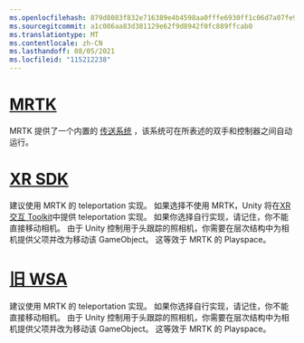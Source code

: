 ```yaml
---
ms.openlocfilehash: 879d8083f832e716389e4b4598aa0fffe6930ff1c06d7a07fe9e4dacc98e7937
ms.sourcegitcommit: a1c086aa83d381129e62f9d8942f0fc889ffcab0
ms.translationtype: MT
ms.contentlocale: zh-CN
ms.lasthandoff: 08/05/2021
ms.locfileid: "115212238"
---
```

# <a name="mrtk"></a>[MRTK](#tab/mrtk)
<!-- NEVER CHANGE THE ABOVE LINE! -->

MRTK 提供了一个内置的 [传送系统](/windows/mixed-reality/mrtk-unity/features/teleport-system/teleport-system) ，该系统可在所表述的双手和控制器之间自动运行。

# <a name="xr-sdk"></a>[XR SDK](#tab/xr)
<!-- NEVER CHANGE THE ABOVE LINE! -->

建议使用 MRTK 的 teleportation 实现。
如果选择不使用 MRTK，Unity 将在[XR 交互 Toolkit](https://docs.unity3d.com/Packages/com.unity.xr.interaction.toolkit@1.0/manual/locomotion.html)中提供 teleportation 实现。
如果你选择自行实现，请记住，你不能直接移动相机。 由于 Unity 控制用于头跟踪的照相机，你需要在层次结构中为相机提供父项并改为移动该 GameObject。 这等效于 MRTK 的 Playspace。

# <a name="legacy-wsa"></a>[旧 WSA](#tab/wsa)
<!-- NEVER CHANGE THE ABOVE LINE! -->

建议使用 MRTK 的 teleportation 实现。
如果你选择自行实现，请记住，你不能直接移动相机。 由于 Unity 控制用于头跟踪的照相机，你需要在层次结构中为相机提供父项并改为移动该 GameObject。 这等效于 MRTK 的 Playspace。